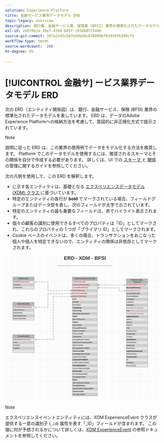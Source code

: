 ```yaml
---
solution: Experience Platform
title: 金融サービス業界データモデル ERD
topic-legacy: overview
description: 銀行業、金融サービス業、保険業 (BFSI) 業界の標準化されたデータモデルを示すエンティティ関係図 (ERD) を表示します。 このデータモデルは、Adobe Experience Platformで使用するエクスペリエンスデータモデル (XDM) と互換性があります。
exl-id: 2e8f6b2a-10e7-4394-b45f-c03db0f25400
source-git-commit: 38fa2345cb87e50bd4c8788996f03939fb199cf9
workflow-type: tm+mt
source-wordcount: '286'
ht-degree: 0%

---
```


# [!UICONTROL 金融サ] ービス業界データモデル ERD

次の ERD（エンティティ関係図）は、銀行、金融サービス、保険 (BFSI) 業界の標準化されたデータモデルを表しています。 ERD は、データのAdobe Experience Platformへの格納方法を考慮して、意図的に非正規化方式で提示されています。

>[!NOTE]
>
>説明に従った ERD は、この業界の使用例でデータをモデル化する方法を推奨します。 Platform でこのデータモデルを使用するには、推奨されるスキーマとその関係を自分で作成する必要があります。 詳しくは、UI での [ スキーマ ](../../ui/resources/schemas.md) と [ 関係 ](../../tutorials/relationship-ui.md) の管理に関するガイドを参照してください。

次の凡例を使用して、この ERD を解釈します。

* に示す各エンティティは、基礎となる [ エクスペリエンスデータモデル (XDM) クラス ](../composition.md#class) に基づいています。
* 特定のエンティティの各行が **bold** でマークされている場合、フィールドグループまたはデータ型を表し、次のフィールドが太字で示されています。
* 特定のエンティティの最も重要なフィールドは、赤でハイライト表示されます。
* 個々の顧客の識別に使用できるすべてのプロパティは「ID」としてマークされ、これらのプロパティの 1 つが「プライマリ ID」としてマークされます。
* Cookie ベースのイベントは、多くの場合、トランザクションをおこなった個人や個人を特定できないので、エンティティの関係は非依存としてマークされます。

![](../../images/industries/financial.png)

>[!NOTE]
>
>エクスペリエンスイベントエンティティには、XDM ExperienceEvent クラスが提供する一意の識別子 (`_id`) 属性を表す「_ID」フィールドが含まれます。 この値に何が予想されるかについて詳しくは、[XDM ExperienceEvent](../../classes/experienceevent.md) の参照ドキュメントを参照してください。